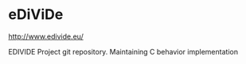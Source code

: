 eDiViDe
=======

http://www.edivide.eu/

EDIVIDE Project git repository. Maintaining C behavior implementation
